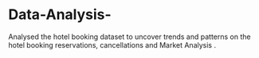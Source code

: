 # Data-Analysis-
Analysed the hotel booking dataset to uncover trends and patterns on the  hotel booking reservations, cancellations and Market Analysis . 
